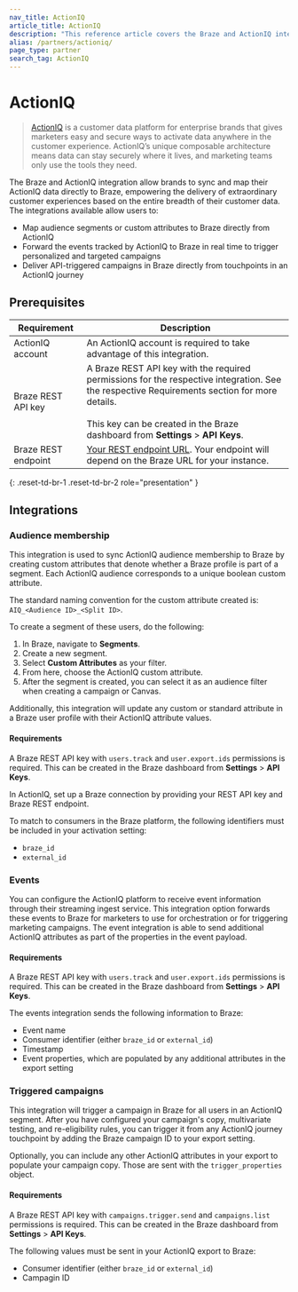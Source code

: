 ```yaml
---
nav_title: ActionIQ
article_title: ActionIQ
description: "This reference article covers the Braze and ActionIQ integration. ActionIQ is an enterprise customer data platform for marketers, analysts, and technologists. This integration allows brands to sync and map their ActionIQ data directly to Braze."
alias: /partners/actioniq/
page_type: partner
search_tag: ActionIQ
---
```


# ActionIQ

> [ActionIQ][2] is a customer data platform for enterprise brands that gives marketers easy and secure ways to activate data anywhere in the customer experience. ActionIQ’s unique composable architecture means data can stay securely where it lives, and marketing teams only use the tools they need.

The Braze and ActionIQ integration allow brands to sync and map their ActionIQ data directly to Braze, empowering the delivery of extraordinary customer experiences based on the entire breadth of their customer data. The integrations available allow users to:

- Map audience segments or custom attributes to Braze directly from ActionIQ
- Forward the events tracked by ActionIQ to Braze in real time to trigger personalized and targeted campaigns
- Deliver API-triggered campaigns in Braze directly from touchpoints in an ActionIQ journey

## Prerequisites

| Requirement | Description |
| ----------- | ----------- |
| ActionIQ account | An ActionIQ account is required to take advantage of this integration. |
| Braze REST API key | A Braze REST API key with the required permissions for the respective integration. See the respective Requirements section for more details. <br><br>This key can be created in the Braze dashboard from **Settings** > **API Keys**. |
| Braze REST endpoint | [Your REST endpoint URL][1]. Your endpoint will depend on the Braze URL for your instance. |
{: .reset-td-br-1 .reset-td-br-2 role="presentation" }

## Integrations

### Audience membership

This integration is used to sync ActionIQ audience membership to Braze by creating custom attributes that denote whether a Braze profile is part of a segment. Each ActionIQ audience corresponds to a unique boolean custom attribute.

The standard naming convention for the custom attribute created is: `AIQ_<Audience ID>_<Split ID>`.

To create a segment of these users, do the following:
1. In Braze, navigate to **Segments**.
2. Create a new segment.
3. Select **Custom Attributes** as your filter.
4. From here, choose the ActionIQ custom attribute. 
5. After the segment is created, you can select it as an audience filter when creating a campaign or Canvas.

Additionally, this integration will update any custom or standard attribute in a Braze user profile with their ActionIQ attribute values.

#### Requirements

A Braze REST API key with `users.track` and `user.export.ids` permissions is required. This can be created in the Braze dashboard from **Settings** > **API Keys**. 

In ActionIQ, set up a Braze connection by providing your REST API key and Braze REST endpoint. 

To match to consumers in the Braze platform, the following identifiers must be included in your activation setting:
- `braze_id`
- `external_id`

### Events

You can configure the ActionIQ platform to receive event information through their streaming ingest service. This integration option forwards these events to Braze for marketers to use for orchestration or for triggering marketing campaigns. The event integration is able to send additional ActionIQ attributes as part of the properties in the event payload.

#### Requirements

A Braze REST API key with `users.track` and `user.export.ids` permissions is required. This can be created in the Braze dashboard from **Settings** > **API Keys**. 

The events integration sends the following information to Braze:
- Event name
- Consumer identifier (either `braze_id` or `external_id`)
- Timestamp
- Event properties, which are populated by any additional attributes in the export setting

### Triggered campaigns

This integration will trigger a campaign in Braze for all users in an ActionIQ segment. After you have configured your campaign's copy, multivariate testing, and re-eligibility rules, you can trigger it from any ActionIQ journey touchpoint by adding the Braze campaign ID to your export setting.

Optionally, you can include any other ActionIQ attributes in your export to populate your campaign copy. Those are sent with the `trigger_properties` object.

#### Requirements

A Braze REST API key with `campaigns.trigger.send` and `campaigns.list` permissions is required. This can be created in the Braze dashboard from **Settings** > **API Keys**.

The following values must be sent in your ActionIQ export to Braze:
- Consumer identifier (either `braze_id` or `external_id`)
- Campagin ID

[1]: {{site.baseurl}}/developer_guide/rest_api/basics/#endpoints
[2]: https://www.actioniq.com/
